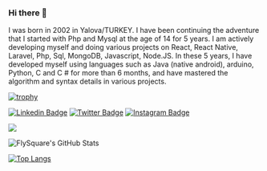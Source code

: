 <!--
**FlySquare/FlySquare** is a ✨ _special_ ✨ repository because its `README.md` (this file) appears on your GitHub profile. -->
### Hi there 👋


I was born in 2002 in Yalova/TURKEY. I have been continuing the adventure that I started with Php and Mysql at the age of 14 for 5 years. I am actively developing myself and doing various projects on React, React Native, Laravel, Php, Sql, MongoDB, Javascript, Node.JS. In these 5 years, I have developed myself using languages ​​such as Java (native android), arduino, Python, C and C # for more than 6 months, and have mastered the algorithm and syntax details in various projects.

[![trophy](https://github-profile-trophy.vercel.app/?username=ryo-ma&theme=onedark)](https://github.com/ryo-ma/github-profile-trophy)

[![Linkedin Badge](https://img.shields.io/badge/flysquare-gray?style=for-the-badge&logo=linkedin)](https://www.linkedin.com/in/flysquare/)
[![Twitter Badge](https://img.shields.io/badge/flysquare0-gray?style=for-the-badge&logo=twitter)](https://twitter.com/flysquare0/)
[![Instagram Badge](https://img.shields.io/badge/fly.square-gray?style=for-the-badge&logo=instagram)](https://instagram.com/fly.square)

![](https://komarev.com/ghpvc/?username=flysquare&color=green)


![FlySquare's GitHub Stats](https://github-readme-stats.vercel.app/api?username=flysquare&show_icons=true)

[![Top Langs](https://github-readme-stats.vercel.app/api/top-langs/?username=FlySquare&layout=compact)](https://github.com/flysquare)
